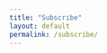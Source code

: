 ```yaml
---
title: "Subscribe"
layout: default
permalink: /subscribe/
---
```

<br>
<br>
<br>
<div style="text-align: center" class="sender-form-field" data-sender-form-id="kriysgjlengmda32gm7"></div>
